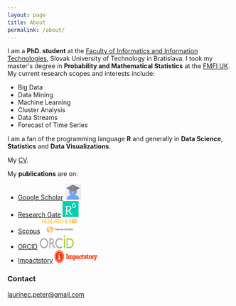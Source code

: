 ```yaml
---
layout: page
title: About
permalink: /about/
---
```


I am a **PhD. student** at the [Faculty of Informatics and Information Technologies](http://www.fiit.stuba.sk/en.html?page_id=749), Slovak University of Technology in Bratislava. I took my master's degree in **Probability and Mathematical Statistics** at the [FMFI UK](http://fmph.uniba.sk/en/). My current research scopes and interests include:

 * Big Data
 * Data Mining
 * Machine Learning
 * Cluster Analysis
 * Data Streams
 * Forecast of Time Series

I am a fan of the programming language **R** and generally in **Data Science**, **Statistics** and **Data Visualizations**.

My [CV](/images/CV.pdf).

My **publications** are on:

 * [Google Scholar](https://scholar.google.sk/citations?user=1fEwHTkAAAAJ&hl=en) <a href="https://scholar.google.sk/citations?user=1fEwHTkAAAAJ&hl=en"><img src="/images/avatars/avatarscholar.png" width="37" height="36" border="0"/></a>
 * [Research Gate](https://www.researchgate.net/profile/Peter_Laurinec) <a href="https://www.researchgate.net/profile/Peter_Laurinec"><img src="/images/avatars/avatarRG.png" width="36" height="36" border="0"/></a>
 * [Scopus](http://www.researcherid.com/rid/Q-2356-2016) <a href="http://www.researcherid.com/rid/Q-2356-2016"><img src="/images/avatars/avatarscopus.png" width="80" height="34" border="0"/></a>
 * [ORCID](http://orcid.org/0000-0002-3501-8783) <a href="http://orcid.org/0000-0002-3501-8783"><img src="/images/avatars/avatarorcid.png" width="78" height="32" border="0"/></a>
 * [Impactstory](https://impactstory.org/u/0000-0002-3501-8783/publications) <a href="https://impactstory.org/u/0000-0002-3501-8783/publications"><img src="/images/avatars/avatarimpact.png" width="96" height="28" border="0"/></a>

### Contact

[laurinec.peter@gmail.com](mailto:laurinec.peter@gmail.com)